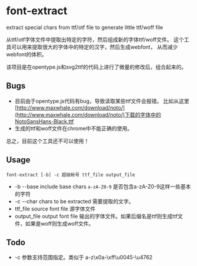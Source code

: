 font-extract
============

extract special chars from ttf/otf file to generate little ttf/woff file

从ttf/otf字体文件中提取出特定的字符，然后组成新的字体ttf/woff文件。
这个工具可以用来提取很大的字体中的特定的汉字，然后生成webfont，
从而减少webfont的体积。

该项目是在opentype.js和svg2ttf的代码上进行了微量的修改后，组合起来的。

Bugs
--------

* 目前由于opentype.js代码有bug，导致读取某些ttf文件会报错。
  比如从这里[http://www.maxwhale.com/download/noto/](http://www.maxwhale.com/download/noto/)下载的字体中的NotoSansHans-Black.ttf
* 生成的ttf和woff文件在chrome中不能正确的使用。

总之，目前这个工具还不可以使用！

Usage
-----------
`font-extract [-b] -c 超级帐号 ttf_file output_file`

* -b --base include base chars `a-zA-Z0-9` 是否包含a-zA-Z0-9这样一些基本的字符
* -c --char chars to be extracted 需要提取的文字。
* ttf_file source font file 源字体文件
* output_file  output font file 输出的字体文件。如果后缀名是ttf则生成ttf文件，如果是woff则生成woff文件。

Todo
--------
* -c 参数支持范围指定。类似于  a-z\x0a-\xff\u0045-\u4762
